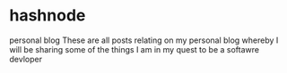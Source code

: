# hashnode 
personal blog
These are all posts relating on my personal blog
whereby I will be sharing some of the things I am
in my quest to be a softawre devloper
